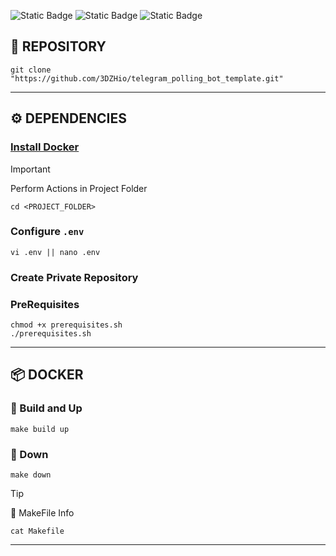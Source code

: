 ![Static Badge](https://img.shields.io/badge/Python-008000?style=for-the-badge&logo=python&logoColor=white&link=https://www.python.org/downloads/)
![Static Badge](https://img.shields.io/badge/ReDiS-d92b09?style=for-the-badge&logo=redis&logoColor=white&link=https://redis.io/docs/latest/operate/oss_and_stack/install/install-redis/install-redis-on-linux/)
![Static Badge](https://img.shields.io/badge/PostgreSQL-3a6790?style=for-the-badge&logo=postgresql&logoColor=white&link=https://www.postgresql.org/download/linux/)

## 🔗 REPOSITORY

```shell
git clone "https://github.com/3DZHio/telegram_polling_bot_template.git"
```

---

## ⚙️ DEPENDENCIES

### [Install Docker](https://www.docker.com/)

> [!IMPORTANT]
> Perform Actions in Project Folder
> ```shell
> cd <PROJECT_FOLDER>
> ```

### Configure `.env`

```shell
vi .env || nano .env
```

### Create Private Repository

### PreRequisites

```shell
chmod +x prerequisites.sh
./prerequisites.sh
```

---

## 📦 DOCKER

### 🚀 Build and Up

```shell
make build up
```

### 🛑 Down

```shell
make down
```

> [!TIP]
> 📌 MakeFile Info
> ```shell
> cat Makefile
> ```

---